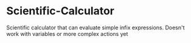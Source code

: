 # Scientific-Calculator

Scientific calculator that can evaluate simple infix expressions. Doesn't work with variables or more complex actions yet
